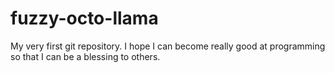 # fuzzy-octo-llama
My very first git repository.
 I hope I can become really good at programming so that I can be a blessing to others.
